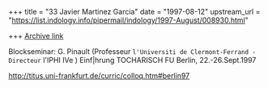 +++
title = "33 Javier Martinez Garcia"
date = "1997-08-12"
upstream_url = "https://list.indology.info/pipermail/indology/1997-August/008930.html"

+++
[Archive link](https://list.indology.info/pipermail/indology/1997-August/008930.html)

Blockseminar:
       G. Pinault  (Professeur ` l'Universiti de Clermont-Ferrand -
Directeur ` l'IPHI IVe )
       Einf|hrung TOCHARISCH
      FU Berlin, 22.-26.Sept.1997

http://titus.uni-frankfurt.de/curric/colloq.htm#berlin97





